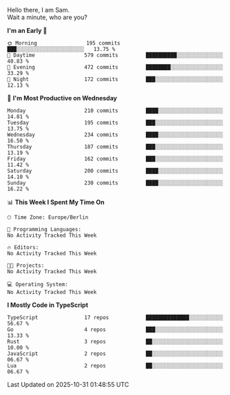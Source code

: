 Hello there, I am Sam.  
Wait a minute, who are you?
  
<!--START_SECTION:waka-->
**I'm an Early 🐤** 

```text
🌞 Morning                195 commits         ███░░░░░░░░░░░░░░░░░░░░░░   13.75 % 
🌆 Daytime                579 commits         ██████████░░░░░░░░░░░░░░░   40.83 % 
🌃 Evening                472 commits         ████████░░░░░░░░░░░░░░░░░   33.29 % 
🌙 Night                  172 commits         ███░░░░░░░░░░░░░░░░░░░░░░   12.13 % 
```
📅 **I'm Most Productive on Wednesday** 

```text
Monday                   210 commits         ████░░░░░░░░░░░░░░░░░░░░░   14.81 % 
Tuesday                  195 commits         ███░░░░░░░░░░░░░░░░░░░░░░   13.75 % 
Wednesday                234 commits         ████░░░░░░░░░░░░░░░░░░░░░   16.50 % 
Thursday                 187 commits         ███░░░░░░░░░░░░░░░░░░░░░░   13.19 % 
Friday                   162 commits         ███░░░░░░░░░░░░░░░░░░░░░░   11.42 % 
Saturday                 200 commits         ████░░░░░░░░░░░░░░░░░░░░░   14.10 % 
Sunday                   230 commits         ████░░░░░░░░░░░░░░░░░░░░░   16.22 % 
```


📊 **This Week I Spent My Time On** 

```text
🕑︎ Time Zone: Europe/Berlin

💬 Programming Languages: 
No Activity Tracked This Week

🔥 Editors: 
No Activity Tracked This Week

🐱‍💻 Projects: 
No Activity Tracked This Week

💻 Operating System: 
No Activity Tracked This Week
```

**I Mostly Code in TypeScript** 

```text
TypeScript               17 repos            ██████████████░░░░░░░░░░░   56.67 % 
Go                       4 repos             ███░░░░░░░░░░░░░░░░░░░░░░   13.33 % 
Rust                     3 repos             ██░░░░░░░░░░░░░░░░░░░░░░░   10.00 % 
JavaScript               2 repos             ██░░░░░░░░░░░░░░░░░░░░░░░   06.67 % 
Lua                      2 repos             ██░░░░░░░░░░░░░░░░░░░░░░░   06.67 % 
```




 Last Updated on 2025-10-31 01:48:55 UTC
<!--END_SECTION:waka-->
